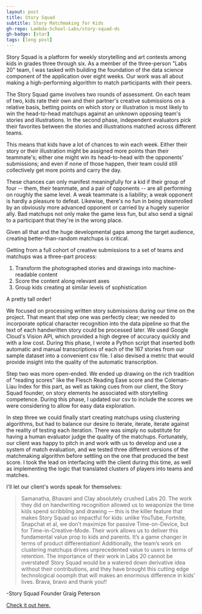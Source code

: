 ```yaml
---
layout: post
title: Story Squad
subtitle: Story Matchmaking for Kids
gh-repo: Lambda-School-Labs/story-squad-ds
gh-badge: [star]
tags: [long post]
---
```


Story Squad is a platform for weekly storytelling and art contests among kids in grades three through six. As a member of the three-person "Labs 20" team, I was tasked with building the foundation of the data science component of the application over eight weeks. Our work was all about making a high-performing algorithm to match participants with their peers.

The Story Squad game involves two rounds of assessment. On each team of two, kids rate their own and their partner's creative submissions on a relative basis, betting points on which story or illustration is most likely to win the head-to-head matchups against an unknown opposing team's stories and illustrations. In the second phase, independent evaluators pick their favorites between the stories and illustrations matched across different teams.

This means that kids have a lot of chances to win each week. Either their story or their illustration might be assigned more points than their teammate's; either one might win its head-to-head with the opponents' submissions; and even if none of those happen, their team could still collectively get more points and carry the day.

These chances can only manifest meaningfully for a kid if their group of four -- them, their teammate, and a pair of opponents -- are all performing on roughly the same level. A weak teammate is a liability; a weak opponent is hardly a pleasure to defeat. Likewise, there's no fun in being steamrolled by an obviously more advanced opponent or carried by a hugely superior ally. Bad matchups not only make the game less fun, but also send a signal to a participant that they're in the wrong place.

Given all that and the huge developmental gaps among the target audience, creating better-than-random matchups is critical.

Getting from a full cohort of creative submissions to a set of teams and matchups was a three-part process:

1. Transform the photographed stories and drawings into machine-readable content
2. Score the content along relevant axes 
3. Group kids creating at similar levels of sophistication

A pretty tall order!

We focused on processing written story submissions during our time on the project. That meant that step one was perfectly clear; we needed to incorporate optical character recognition into the data pipeline so that the text of each handwritten story could be processed later. We used Google Cloud's Vision API, which provided a high degree of accuracy quickly and with a low cost. During this phase, I wrote a Python script that inserted both automatic and manual transcriptions of each of the 167 stories from our sample dataset into a convenient csv file. I also devised a metric that would provide insight into the quality of the automatic transcription.

Step two was more open-ended. We ended up drawing on the rich tradition of "reading scores" like the Flesch Reading Ease score and the Coleman-Liau Index for this part, as well as taking cues from our client, the Story Squad founder, on story elements he associated with storytelling competence. During this phase, I updated our csv to include the scores we were considering to allow for easy data exploration.

In step three we could finally start creating matchups using clustering algorithms, but had to balance our desire to iterate, iterate, iterate against the reality of testing each iteration. There was simply no substitute for having a human evaluator judge the quality of the matchups. Fortunately, our client was happy to pitch in and work with us to develop and use a system of match evaluation, and we tested three different versions of the matchmaking algorithm before settling on the one that produced the best score. I took the lead on interfacing with the client during this time, as well as implementing the logic that translated clusters of players into teams and matches.

I'll let our client's words speak for themselves:

> Samanatha, Bhavani and Clay absolutely crushed Labs 20.  The work they did on handwriting recognition allowed us to weaponize the time kids spend scribbling and drawing — this is the killer feature that makes Story Squad so impactful for kids: unlike YouTube, Fortnite, Snapchat et al, we don’t maximize for passive Time-on-Device, but for Time-in-Creative-Mode.  Their work allows us to deliver this fundamental value prop to kids and parents. It’s a game changer in terms of product differentiation!  Additionally, the team’s work on clustering matchups drives unprecedented value to users in terms of retention.  The importance of their work in Labs 20 cannot be overstated!  Story Squad would be a watered down derivative idea without their contributions, and they have brought this cutting edge technological ooomph that will makes an enormous difference in kids’ lives.  Brava, bravo and thank you!!

-Story Squad Founder Graig Peterson

[Check it out here.](https://www.storysquad.education/)